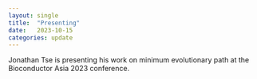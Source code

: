 ```yaml
---
layout: single
title:  "Presenting"
date:   2023-10-15
categories: update
---
```


Jonathan Tse is presenting his work on minimum evolutionary path
at the Bioconductor Asia 2023 conference.

